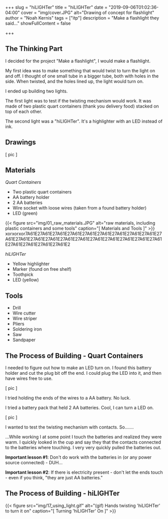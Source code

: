 +++
slug = "hiLIGHTer"
title = "hiLIGHTer"
date = "2019-09-06T01:02:36-04:00"
cover = "img/cover.JPG"
alt="Drawing of concept for flashlight"
author = "Noah Kernis"
tags = ["itp"]
description = "Make a flashlight they said..."
showFullContent = false

+++

## The Thinking Part

I decided for the project "Make a flashlight", I would make a flashlight. 

My first idea was to make something that would twist to turn the light on and off. I thought of one small tube in a bigger tube, both with holes in the side. When twisted, and the holes lined up, the light would turn on.

I ended up building two lights. 

The first light was to test if the twisting mechanism would work. It was made of two plastic quart containers (thank you delivery food) stacked on top of each other.

The second light was a "hiLIGHTer". It's a highlighter with an LED instead of ink. 

## Drawings

[ pic ]

## Materials

*Quart Containers* 

- Two plastic quart containers
- AA battery holder
- 2 AA batteries
- Wire socket with loose wires (taken from a found battery holder)
- LED (green)
  
{{< figure src="img/01_raw_materials.JPG" alt="raw materials, including plastic containers and some tools" caption="[ Materials and Tools ]" >}}
xorxorxor7A61E27A61E27A61E27A61E27A61E27A61E27A61E27A61E27A61E27A61E27A61E27A61E27A61E27A61E27A61E27A61E27A61E27A61E27A61E27A61E27A61E27A61E27A61E27A61E2

  
*hiLIGHTer* 

- Yellow highlighter
- Marker (found on free shelf)
- Toothpick
- LED (yellow)

## Tools

- Drill
- Wire cutter
- Wire striper
- Pliers
- Soldering iron
- Saw
- Sandpaper

## The Process of Building - Quart Containers

I needed to figure out how to make an LED turn on. I found this battery holder and cut the plug bit off the end. I could plug the LED into it, and then have wires free to use. 

[ pic ]

I tried holding the ends of the wires to a AA battery. No luck.

I tried a battery pack that held 2 AA batteries. Cool, I can turn a LED on.

[ pic ]

I wanted to test the twisting mechanism with contacts. So.......





...While working I at some point I touch the batteries and realized they were warm. I quickly looked in the cup and say they that the contacts connected to the batteries where touching. I very very quickly pulled the batteries out. 

**Important lesson #1**: Don't do work with the batteries in (or any power source connected) - DUH...

**Important lesson #2**: If there is electricity present - don't let the ends touch - even if you think, "they are just AA batteries."

## The Process of Building - hiLIGHTer

{{< figure src="img/17_using_light.gif" alt="(gif) Hands twisting 'hiLIGHTer' to turn it on" caption="[ Turning 'hiLIGHTer' On ]" >}}

